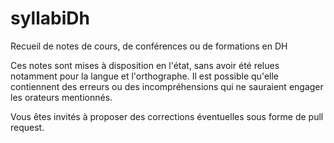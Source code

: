 syllabiDh
=========

Recueil de notes de cours, de conférences ou de formations en DH

Ces notes sont mises à disposition en l'état, sans avoir été relues notamment pour la langue et l'orthographe. Il est possible qu'elle contiennent des erreurs ou des incompréhensions qui ne sauraient engager les orateurs mentionnés.

Vous êtes invités à proposer des corrections éventuelles sous forme de pull request.